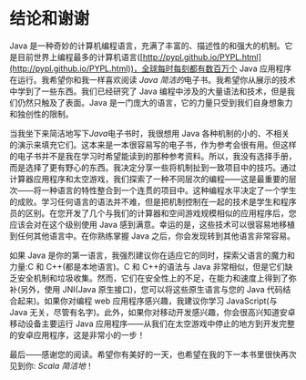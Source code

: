 # 结论和谢谢

Java 是一种奇妙的计算机编程语言，充满了丰富的、描述性的和强大的机制。它是目前世界上编程最多的计算机语言([http://pypl.github.io/PYPL.html](http://pypl.github.io/PYPL.html))，全球每时每刻都有数百万个 Java 应用程序在运行。我希望你和我一样喜欢阅读 *Java 简洁的*电子书。我希望你从展示的技术中学到了一些东西。我们已经研究了 Java 编程中涉及的大量语法和技术，但是我们仍然只触及了表面。Java 是一门庞大的语言，它的力量只受到我们自身想象力和独创性的限制。

当我坐下来简洁地写下*Java*电子书时，我很想用 Java 各种机制的小的、不相关的演示来填充它们。这本来是一本很容易写的电子书，作为参考会很有用。但这样的电子书并不是我在学习时希望能读到的那种参考资料。所以，我没有选择手册，而是选择了更有野心的东西。我决定分享一些将机制扯到一致项目中的技巧。通过计算器应用程序和太空游戏，我们探索了一种不同层次的编程——这是最重要的层次——将一种语言的特性整合到一个连贯的项目中。这种编程水平决定了一个学生的成败。学习任何语言的语法并不难，但是把机制控制在一起的技术是学生和程序员的区别。在您开发了几个与我们的计算器和空间游戏规模相似的应用程序后，您应该会对在这个级别使用 Java 感到满意。幸运的是，这些技术可以很容易地移植到任何其他语言中。在你熟练掌握 Java 之后，你会发现转到其他语言非常容易。

如果 Java 是你的第一语言，我强烈建议你在适应它的同时，探索父语言的魔力和力量:C 和 C++(都是本地语言)。C 和 C++的语法与 Java 非常相似，但是它们缺乏安全机制和垃圾收集。然而，它们在安全性上的不足，在能力和速度上得到了弥补(另外，使用 JNI(Java 原生接口)，您可以将这些原生语言与您的 Java 代码结合起来)。如果你对编程 web 应用程序感兴趣，我建议你学习 JavaScript(与 Java 无关，尽管有名字)。此外，如果你对移动开发感兴趣，你会很高兴知道安卓移动设备主要运行 Java 应用程序——从我们在太空游戏中停止的地方到开发完整的安卓应用程序，这是非常小的一步！

最后——感谢您的阅读。希望你有美好的一天，也希望在我的下一本书里很快再次见到你: *Scala 简洁地*！